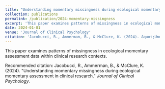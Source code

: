 ```yaml
---
title: "Understanding momentary missingness during ecological momentary assessment in clinical research"
collection: publications
permalink: /publication/2024-momentary-missingness
excerpt: 'This paper examines patterns of missingness in ecological momentary assessment data within clinical research contexts.'
date: 2024-01-01
venue: 'Journal of Clinical Psychology'
citation: 'Jacobucci, R., Ammerman, B., & McClure, K. (2024). &quot;Understanding momentary missingness during ecological momentary assessment in clinical research.&quot; <i>Journal of Clinical Psychology</i>.'
---
```


This paper examines patterns of missingness in ecological momentary assessment data within clinical research contexts.

Recommended citation: Jacobucci, R., Ammerman, B., & McClure, K. (2024). "Understanding momentary missingness during ecological momentary assessment in clinical research." <i>Journal of Clinical Psychology</i>.